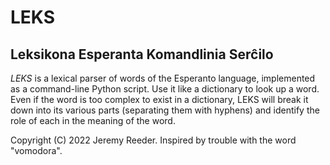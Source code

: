 # LEKS
## Leksikona Esperanta Komandlinia Serĉilo

_LEKS_ is a lexical parser of words of the Esperanto language, implemented as a
command-line Python script. Use it like a dictionary to look up a word. Even if
the word is too complex to exist in a dictionary, LEKS will break it down into
its various parts (separating them with hyphens) and identify the role of each
in the meaning of the word.

Copyright (C) 2022 Jeremy Reeder. Inspired by trouble with the word "vomodora".
